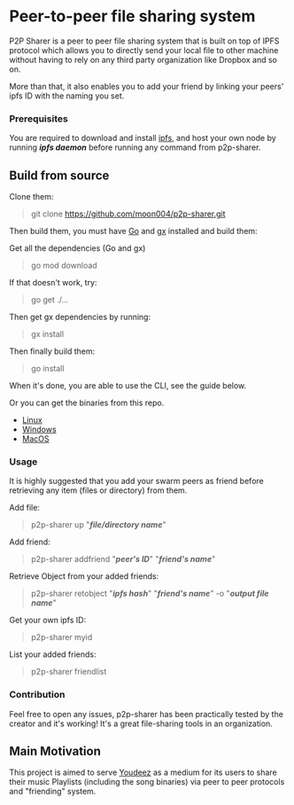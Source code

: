 # Peer-to-peer file sharing system

P2P Sharer is a peer to peer file sharing system that is built on top of IPFS protocol which allows you to directly send your local file to other machine without having to rely on any third party organization like Dropbox and so on.

More than that, it also enables you to add your friend by linking your peers' ipfs ID with the naming you set.

### Prerequisites
You are required to download and install [ipfs](https://docs.ipfs.io/introduction/install/#installing-from-a-prebuilt-package), and host your own node by running ***ipfs daemon*** before running any command from p2p-sharer.

## Build from source
Clone them:
>git clone https://github.com/moon004/p2p-sharer.git

Then build them, you must have [Go](https://golang.org/dl/) and [gx](https://github.com/whyrusleeping/gx) installed and build them:

Get all the dependencies (Go and gx)
>go mod download

If that doesn't work, try:
>go get ./...

Then get gx dependencies by running:
>gx install

Then finally build them:
>go install

When it's done, you are able to use the CLI, see the guide below.

Or you can get the binaries from this repo.
- [Linux](https://github.com/moon004/p2p-sharer/blob/master/bin/linux/p2p-sharer)
- [Windows](https://github.com/moon004/p2p-sharer/blob/master/bin/windows/p2p-sharer.exe)
- [MacOS](https://github.com/moon004/p2p-sharer/blob/master/bin/macOS/p2p-sharer)

### Usage
It is highly suggested that you add your swarm peers as friend before retrieving any item (files or directory) from them.

Add file:
>p2p-sharer up "***file/directory name***"

Add friend:
>p2p-sharer addfriend "***peer's ID***" "***friend's name***"

Retrieve Object from your added friends:
>p2p-sharer retobject "***ipfs hash***" "***friend's name***" -o "***output file name***"

Get your own ipfs ID:
>p2p-sharer myid

List your added friends:
>p2p-sharer friendlist

### Contribution
Feel free to open any issues, p2p-sharer has been practically tested by the creator and it's working! It's a great file-sharing tools in an organization.

## Main Motivation

This project is aimed to serve [Youdeez](https://github.com/moon004/YouDeez) as a medium for its users to share their music Playlists (including the song binaries) via peer to peer protocols and "friending" system.
